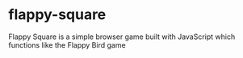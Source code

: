 # flappy-square

Flappy Square is a simple browser game built with JavaScript which functions like the Flappy Bird game


